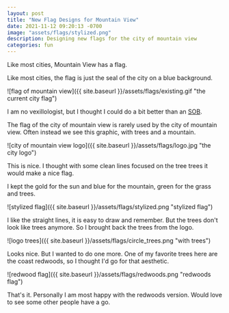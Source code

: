 ```yaml
---
layout: post
title: "New Flag Designs for Mountain View"
date: 2021-11-12 09:20:13 -0700
image: "assets/flags/stylized.png"
description: Designing new flags for the city of mountain view
categories: fun
---
```


Like most cities, Mountain View has a flag.

Like most cities, the flag is just the seal of the city on a blue background.

![flag of mountain view]({{ site.baseurl }}/assets/flags/existing.gif "the current city flag")

I am no vexillologist, but I thought I could do a bit better than an [SOB](https://vexillology.fandom.com/wiki/Seal_on_a_Bedsheet).

The flag of the city of mountain view is rarely used by the city of mountain view. Often instead we see this graphic, with trees and a mountain.

![city of mountain view logo]({{ site.baseurl }}/assets/flags/logo.jpg "the city logo")

This is nice. I thought with some clean lines focused on the tree trees it would make a nice flag.

I kept the gold for the sun and blue for the mountain, green for the grass and trees.

![stylized flag]({{ site.baseurl }}/assets/flags/stylized.png "stylized flag")

I like the straight lines, it is easy to draw and remember. But the trees don't look like trees anymore.
So I brought back the trees from the logo.

![logo trees]({{ site.baseurl }}/assets/flags/circle_trees.png "with trees")

Looks nice. But I wanted to do one more. One of my favorite trees here are the coast redwoods, so I thought I'd go for that aesthetic.

![redwood flag]({{ site.baseurl }}/assets/flags/redwoods.png "redwoods flag")

That's it. Personally I am most happy with the redwoods version. Would love to see some other people have a go.
